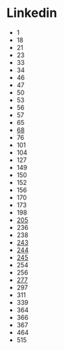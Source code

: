 # Linkedin

- 1
- 18
- 21
- 23
- 33
- 34
- 46
- 47
- 50
- 53
- 56
- 57
- 65
- [68](../solutions/68.md)
- 76
- 101
- 104
- 127
- 149
- 150
- 152
- 156
- 170
- 173
- 198
- [205](../solutions/205.md)
- 236
- 238
- [243](../solutions/243.md)
- [244](../solutions/244.md)
- [245](../solutions/245.md)
- 254
- 256
- [277](../solutions/277.md)
- 297
- 311
- 339
- 364
- 366
- 367
- 464
- 515